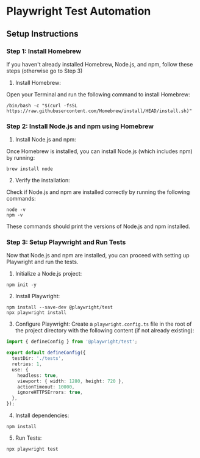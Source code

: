 # Playwright Test Automation

## Setup Instructions

### Step 1: Install Homebrew
If you haven't already installed Homebrew, Node.js, and npm, follow these steps (otherwise go to Step 3)

1. Install Homebrew:

Open your Terminal and run the following command to install Homebrew:

```shell
/bin/bash -c "$(curl -fsSL https://raw.githubusercontent.com/Homebrew/install/HEAD/install.sh)"
```

### Step 2: Install Node.js and npm using Homebrew

1. Install Node.js and npm:

Once Homebrew is installed, you can install Node.js (which includes npm) by running:

```shell
brew install node
```

2. Verify the installation:

Check if Node.js and npm are installed correctly by running the following commands:

```shell
node -v
npm -v
```

These commands should print the versions of Node.js and npm installed.

### Step 3: Setup Playwright and Run Tests
Now that Node.js and npm are installed, you can proceed with setting up Playwright and run the tests.

1. Initialize a Node.js project:

```shell
npm init -y
```

2. Install Playwright:

```shell
npm install --save-dev @playwright/test
npx playwright install
```

3. Configure Playwright:
Create a ```playwright.config.ts``` file in the root of the project directory with the following content (if not already existing):

```typescript
import { defineConfig } from '@playwright/test';

export default defineConfig({
  testDir: './tests',
  retries: 1,
  use: {
    headless: true,
    viewport: { width: 1280, height: 720 },
    actionTimeout: 10000,
    ignoreHTTPSErrors: true,
  },
});
```

4. Install dependencies:

```shell
npm install
```
5. Run Tests:

```shell
npx playwright test
```
